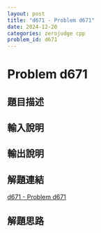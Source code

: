 ```yaml
---
layout: post
title: "d671 - Problem d671"
date: 2024-12-20
categories: zerojudge cpp
problem_id: d671
---
```


# Problem d671

## 題目描述



## 輸入說明



## 輸出說明



## 解題連結

[d671 - Problem d671](https://zerojudge.tw/ShowProblem?problemid=d671)

## 解題思路

